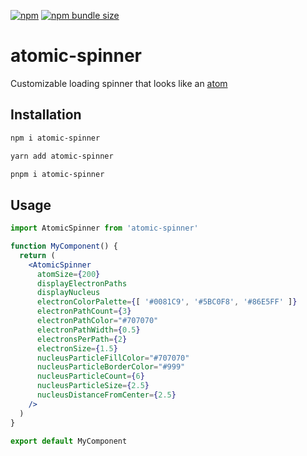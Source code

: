 [![npm](https://img.shields.io/npm/v/atomic-spinner?logo=npm)](https://www.npmjs.com/package/atomic-spinner)
[![npm bundle size](https://img.shields.io/bundlephobia/min/atomic-spinner)](https://bundlephobia.com/package/atomic-spinner)

# atomic-spinner
Customizable loading spinner that looks like an [atom](https://en.wikipedia.org/wiki/Atom)

## Installation

```sh
npm i atomic-spinner
```

```sh
yarn add atomic-spinner
```

```sh
pnpm i atomic-spinner
```

## Usage

```jsx
import AtomicSpinner from 'atomic-spinner'

function MyComponent() {
  return (
    <AtomicSpinner
      atomSize={200}
      displayElectronPaths
      displayNucleus
      electronColorPalette={[ '#0081C9', '#5BC0F8', '#86E5FF' ]}
      electronPathCount={3}
      electronPathColor="#707070"
      electronPathWidth={0.5}
      electronsPerPath={2}
      electronSize={1.5}
      nucleusParticleFillColor="#707070"
      nucleusParticleBorderColor="#999"
      nucleusParticleCount={6}
      nucleusParticleSize={2.5}
      nucleusDistanceFromCenter={2.5}
    />
  )
}

export default MyComponent
```
